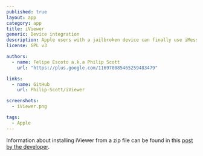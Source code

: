 ```yaml
---
published: true
layout: app
category: app
title: iViewer
generic: Device integration
description: Apple users with a jailbroken device can finally use iMessage remotely!
license: GPL v3

authors: 
  - name: Felipe Escoto a.k.a Philip Scott
    url: "https://plus.google.com/116970085465259483479"

links:
  - name: GitHub
    url: Philip-Scott/iViewer

screenshots:
  - iViewer.png

tags:
  - Apple
---
```


Information about installing iViewer from a zip file can be found in this [post by the developer](https://plus.google.com/116970085465259483479/posts/aSn5LaQSt2x).
